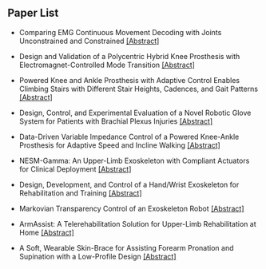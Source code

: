 ## Paper List

- Comparing EMG Continuous Movement Decoding with Joints Unconstrained and Constrained
[[Abstract]](https://events.infovaya.com/presentation?id=93668)

- Design and Validation of a Polycentric Hybrid Knee Prosthesis with Electromagnet-Controlled Mode Transition
[[Abstract]](https://events.infovaya.com/presentation?id=93671)

- Powered Knee and Ankle Prosthesis with Adaptive Control Enables Climbing Stairs with Different Stair Heights, Cadences, and Gait Patterns
[[Abstract]](https://events.infovaya.com/presentation?id=93674)

- Design, Control, and Experimental Evaluation of a Novel Robotic Glove System for Patients with Brachial Plexus Injuries
[[Abstract]](https://events.infovaya.com/presentation?id=93677)

- Data-Driven Variable Impedance Control of a Powered Knee-Ankle Prosthesis for Adaptive Speed and Incline Walking
[[Abstract]](https://events.infovaya.com/presentation?id=93680)

- NESM-Gamma: An Upper-Limb Exoskeleton with Compliant Actuators for Clinical Deployment
[[Abstract]](https://events.infovaya.com/presentation?id=93683)

- Design, Development, and Control of a Hand/Wrist Exoskeleton for Rehabilitation and Training
[[Abstract]](https://events.infovaya.com/presentation?id=93686)

- Markovian Transparency Control of an Exoskeleton Robot
[[Abstract]](https://events.infovaya.com/presentation?id=93689)

- ArmAssist: A Telerehabilitation Solution for Upper-Limb Rehabilitation at Home
[[Abstract]](https://events.infovaya.com/presentation?id=93692)

- A Soft, Wearable Skin-Brace for Assisting Forearm Pronation and Supination with a Low-Profile Design
[[Abstract]](https://events.infovaya.com/presentation?id=93695)

